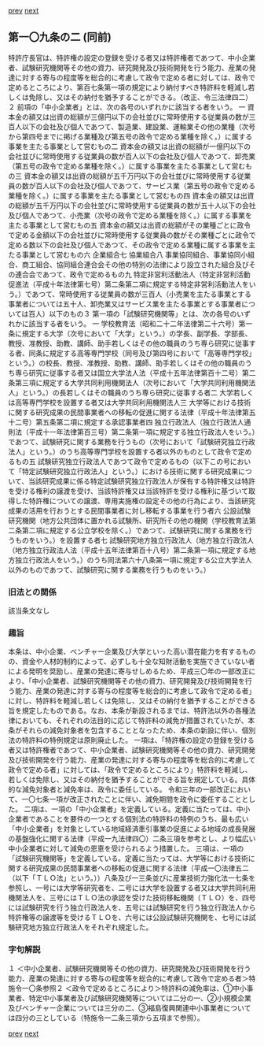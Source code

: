 [prev](/specific/markdowns/特許法/158_Mp-Ch_4-Se_3-At_109.md)
[next](/specific/markdowns/特許法/160_Mp-Ch_4-Se_3-At_110.md)
## 第一〇九条の二 (同前)
特許庁長官は、特許権の設定の登録を受ける者又は特許権者であつて、中小企業者、試験研究機関等その他の資力、研究開発及び技術開発を行う能力、産業の発達に対する寄与の程度等を総合的に考慮して政令で定める者に対しては、政令で定めるところにより、第百七条第一項の規定により納付すべき特許料を軽減し若しくは免除し、又はその納付を猶予することができる。（改正、令三法律四二）
２ 前項の「中小企業者」とは、次の各号のいずれかに該当する者をいう。
一 資本金の額又は出資の総額が三億円以下の会社並びに常時使用する従業員の数が三百人以下の会社及び個人であつて、製造業、建設業、運輸業その他の業種（次号から第四号までに掲げる業種及び第五号の政令で定める業種を除く。）に属する事業を主たる事業として営むもの二 資本金の額又は出資の総額が一億円以下の会社並びに常時使用する従業員の数が百人以下の会社及び個人であつて、卸売業（第五号の政令で定める業種を除く。）に属する事業を主たる事業として営むもの三 資本金の額又は出資の総額が五千万円以下の会社並びに常時使用する従業員の数が百人以下の会社及び個人であつて、サービス業（第五号の政令で定める業種を除く。）に属する事業を主たる事業として営むもの四 資本金の額又は出資の総額が五千万円以下の会社並びに常時使用する従業員の数が五十人以下の会社及び個人であつて、小売業（次号の政令で定める業種を除く。）に属する事業を主たる事業として営むもの五 資本金の額又は出資の総額がその業種ごとに政令で定める金額以下の会社並びに常時使用する従業員の数がその業種ごとに政令で定める数以下の会社及び個人であつて、その政令で定める業種に属する事業を主たる事業として営むもの六 企業組合七 協業組合八 事業協同組合、事業協同小組合、商工組合、協同組合連合会その他の特別の法律により設立された組合及びその連合会であつて、政令で定めるもの九 特定非営利活動法人（特定非営利活動促進法（平成十年法律第七号）第二条第二項に規定する特定非営利活動法人をいう。）であつて、常時使用する従業員の数が三百人（小売業を主たる事業とする事業者については五十人、卸売業又はサービス業を主たる事業とする事業者については百人）以下のもの３ 第一項の「試験研究機関等」とは、次の各号のいずれかに該当する者をいう。
一 学校教育法（昭和二十二年法律第二十六号）第一条に規定する大学（次号において「大学」という。）の学長、副学長、学部長、教授、准教授、助教、講師、助手若しくはその他の職員のうち専ら研究に従事する者、同条に規定する高等専門学校（同号及び第四号において「高等専門学校」という。）の校長、教授、准教授、助教、講師、助手若しくはその他の職員のうち専ら研究に従事する者又は国立大学法人法（平成十五年法律第百十二号）第二条第三項に規定する大学共同利用機関法人（次号において「大学共同利用機関法人」という。）の長若しくはその職員のうち専ら研究に従事する者二 大学若しくは高等専門学校を設置する者又は大学共同利用機関法人三 大学等における技術に関する研究成果の民間事業者への移転の促進に関する法律（平成十年法律第五十二号）第五条第二項に規定する承認事業者四 独立行政法人（独立行政法人通則法（平成十一年法律第百三号）第二条第一項に規定する独立行政法人をいう。）であつて、試験研究に関する業務を行うもの（次号において「試験研究独立行政法人」という。）のうち高等専門学校を設置する者以外のものとして政令で定めるもの五 試験研究独立行政法人であつて政令で定めるもの（以下この号において「特定試験研究独立行政法人」という。）における技術に関する研究成果について、当該研究成果に係る特定試験研究独立行政法人が保有する特許権又は特許を受ける権利の譲渡を受け、当該特許権又は当該特許を受ける権利に基づいて取得した特許権についての譲渡、専用実施権の設定その他の行為により、当該研究成果の活用を行おうとする民間事業者に対し移転する事業を行う者六 公設試験研究機関（地方公共団体に置かれる試験所、研究所その他の機関（学校教育法第二条第二項に規定する公立学校を除く。）であつて、試験研究に関する業務を行うものをいう。）を設置する者七 試験研究地方独立行政法人（地方独立行政法人（地方独立行政法人法（平成十五年法律第百十八号）第二条第一項に規定する地方独立行政法人をいう。）のうち同法第六十八条第一項に規定する公立大学法人以外のものであつて、試験研究に関する業務を行うものをいう。）

### 旧法との関係
該当条文なし

### 趣旨
本条は、中小企業、ベンチャー企業及び大学といった高い潜在能力を有するものの、資金や人材的制約によって、必ずしも十全な知財活動を実施できていない者による発明を奨励し、産業の発達に寄与せしめるため、平成三〇年の一部改正により、「中小企業者、試験研究機関等その他の資力、研究開発及び技術開発を行う能力、産業の発達に対する寄与の程度等を総合的に考慮して政令で定める者」に対し、特許料を軽減し若しくは免除し、又はその納付を猶予することができる旨を規定したものである。なお、本条が新設されるまでは、特許法以外の各種法律においても、それぞれの法目的に応じて特許料の減免が措置されていたが、本条がそれらの減免対象者を包含することとなったため、本条の新設に伴い、個別法の特許料の特例規定は原則廃止した。
一項は、「特許権の設定の登録を受ける者又は特許権者であつて、中小企業者、試験研究機関等その他の資力、研究開発及び技術開発を行う能力、産業の発達に対する寄与の程度等を総合的に考慮して政令で定める者」に対しては、「政令で定めるところにより」特許料を軽減し、若しくは免除し、又はその納付を猶予することができる旨を規定している。具体的な減免対象者と減免率は、政令に委任している。
令和三年の一部改正において、一〇七条一項が改正されたことに伴い、減免期間を政令に委任することとした。
二項は、一項の「中小企業者」を定義している。定義に当たっては、中小企業者であることを要件の一つとする個別法の特許料の特例のうち、最も広い「中小企業者」を対象としている地域経済牽引事業の促進による地域の成長発展の基盤強化に関する法律（平成一九法律四〇）二条三項を参考とし、より幅広い中小企業者に対して減免の恩恵を受けられるよう措置した。
三項は、一項の「試験研究機関等」を定義している。定義に当たっては、大学等における技術に関する研究成果の民間事業者への移転の促進に関する法律（平成一〇法律五二（以下「ＴＬＯ法」という。））八条及び一三条並びに産業技術力強化法一七条を参照し、一号には大学等研究者を、二号には大学を設置する者又は大学共同利用機関法人を、三号にはＴＬＯ法の承認を受けた技術移転機関（ＴＬＯ）を、四号には試験研究を行う独立行政法人を、五号には試験研究を行う独立行政法人から特許権等の譲渡等を受けるＴＬＯを、六号には公設試験研究機関を、七号には試験研究地方独立行政法人をそれぞれ規定した。

### 字句解説
１ ＜中小企業者、試験研究機関等その他の資力、研究開発及び技術開発を行う能力、産業の発達に対する寄与の程度等を総合的に考慮して政令で定める者＞特施令一〇条参照２ ＜政令で定めるところにより＞特許料の減免率は、①中小事業者、特定中小事業者及び試験研究機関等については二分の一、②小規模企業及びベンチャー企業については三分の二、③福島復興関連中小事業者については四分の三としている（特施令一二条三項から五項まで参照）。

[prev](/specific/markdowns/特許法/158_Mp-Ch_4-Se_3-At_109.md)
[next](/specific/markdowns/特許法/160_Mp-Ch_4-Se_3-At_110.md)